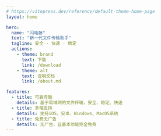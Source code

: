 ```yaml
---
# https://vitepress.dev/reference/default-theme-home-page
layout: home

hero:
  name: "闪电藤"
  text: "新一代文件传输助手"
  tagline: 安全 · 快速 · 稳定
  actions:
    - theme: brand
      text: 下载
      link: /download
    - theme: alt
      text: 说明文档
      link: /about.md

features:
  - title: 可靠传输
    details: 基于局域网的文件传输，安全、稳定、快速
  - title: 多端支持
    details: 支持iOS、安卓、Windows、MacOS系统
  - title: 免费无广告
    details: 无广告，且基本功能完全免费
---
```


